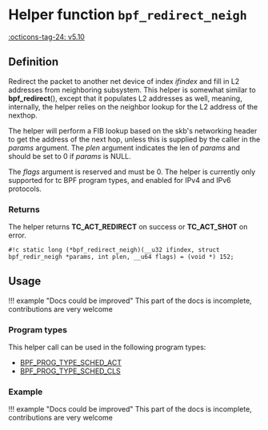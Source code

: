 # Helper function `bpf_redirect_neigh`

<!-- [FEATURE_TAG](bpf_redirect_neigh) -->
[:octicons-tag-24: v5.10](https://github.com/torvalds/linux/commit/b4ab31414970a7a03a5d55d75083f2c101a30592)
<!-- [/FEATURE_TAG] -->

## Definition

<!-- [HELPER_FUNC_DEF] -->
Redirect the packet to another net device of index _ifindex_ and fill in L2 addresses from neighboring subsystem. This helper is somewhat similar to **bpf_redirect**(), except that it populates L2 addresses as well, meaning, internally, the helper relies on the neighbor lookup for the L2 address of the nexthop.

The helper will perform a FIB lookup based on the skb's networking header to get the address of the next hop, unless this is supplied by the caller in the _params_ argument. The _plen_ argument indicates the len of _params_ and should be set to 0 if _params_ is NULL.

The _flags_ argument is reserved and must be 0. The helper is currently only supported for tc BPF program types, and enabled for IPv4 and IPv6 protocols.

### Returns

The helper returns **TC_ACT_REDIRECT** on success or **TC_ACT_SHOT** on error.

`#!c static long (*bpf_redirect_neigh)(__u32 ifindex, struct bpf_redir_neigh *params, int plen, __u64 flags) = (void *) 152;`
<!-- [/HELPER_FUNC_DEF] -->

## Usage

!!! example "Docs could be improved"
    This part of the docs is incomplete, contributions are very welcome

### Program types

This helper call can be used in the following program types:

<!-- DO NOT EDIT MANUALLY -->
<!-- [HELPER_FUNC_PROG_REF] -->
 * [BPF_PROG_TYPE_SCHED_ACT](../program-type/BPF_PROG_TYPE_SCHED_ACT.md)
 * [BPF_PROG_TYPE_SCHED_CLS](../program-type/BPF_PROG_TYPE_SCHED_CLS.md)
<!-- [/HELPER_FUNC_PROG_REF] -->

### Example

!!! example "Docs could be improved"
    This part of the docs is incomplete, contributions are very welcome
